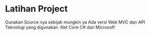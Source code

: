 # Latihan Project

Gunakan Source nya sebijak mungkin ya
Ada versi Web MVC dan API
Teknologi yang digunakan .Net Core C# dari Microsoft
